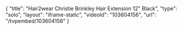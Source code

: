 {
    "title": "Hair2wear Christie Brinkley Hair Extension  12\" Black",
    "type": "solo",
    "layout": "iframe-static",
    "videoId": "103604156",
    "url": "\/tvpembed\/103604156"
}